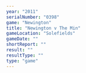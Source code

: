 ```yaml
---
year: "2011"
serialNumber: "0398" 
game: "Newington"
title: "Newington v The Min"
gameLocation: "Solefields"
gameDate: ""
shortReport: ""
result: ""
resultType: ""
type: "game"
---
```

